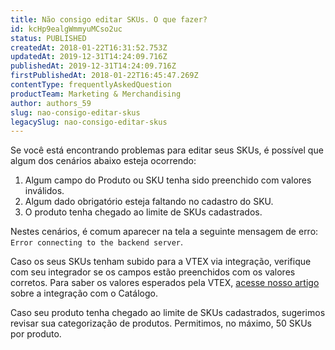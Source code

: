 ```yaml
---
title: Não consigo editar SKUs. O que fazer?
id: kcHp9ealgWmmyuMCso2uc
status: PUBLISHED
createdAt: 2018-01-22T16:31:52.753Z
updatedAt: 2019-12-31T14:24:09.716Z
publishedAt: 2019-12-31T14:24:09.716Z
firstPublishedAt: 2018-01-22T16:45:47.269Z
contentType: frequentlyAskedQuestion
productTeam: Marketing & Merchandising
author: authors_59
slug: nao-consigo-editar-skus
legacySlug: nao-consigo-editar-skus
---
```


Se você está encontrando problemas para editar seus SKUs, é possível que algum dos cenários abaixo esteja ocorrendo:

1. Algum campo do Produto ou SKU tenha sido preenchido com valores inválidos.
2. Algum dado obrigatório esteja faltando no cadastro do SKU.
3. O produto tenha chegado ao limite de SKUs cadastrados. 

Nestes cenários, é comum aparecer na tela a seguinte mensagem de erro: `Error connecting to the backend server`.

Caso os seus SKUs tenham subido para a VTEX via integração, verifique com seu integrador se os campos estão preenchidos com os valores corretos. Para saber os valores esperados pela VTEX, [acesse nosso artigo](/pt/tutorial/guia-de-integracao-de-erps-catalogo-completo) sobre a integração com o Catálogo.

Caso seu produto tenha chegado ao limite de SKUs cadastrados, sugerimos revisar sua categorização de produtos. Permitimos, no máximo, 50 SKUs por produto.

